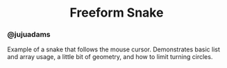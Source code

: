 <h1 align="center">Freeform Snake</h1>

### @jujuadams

Example of a snake that follows the mouse cursor. Demonstrates basic list and array usage, a little bit of geometry, and how to limit turning circles.